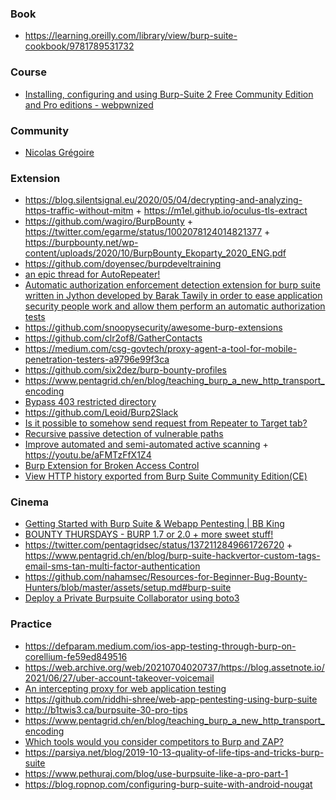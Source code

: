### Book

- https://learning.oreilly.com/library/view/burp-suite-cookbook/9781789531732

### Course

- [Installing, configuring and using Burp-Suite 2 Free Community Edition and Pro editions - webpwnized](https://www.youtube.com/playlist?list=PLZOToVAK85MoBg65au9EeFkK7qwzppcnU)

### Community

- [Nicolas Grégoire](https://hackademy.agarri.fr/freebies)

### Extension

- https://blog.silentsignal.eu/2020/05/04/decrypting-and-analyzing-https-traffic-without-mitm + https://m1el.github.io/oculus-tls-extract
- https://github.com/wagiro/BurpBounty + https://twitter.com/egarme/status/1002078124014821377 + https://burpbounty.net/wp-content/uploads/2020/10/BurpBounty_Ekoparty_2020_ENG.pdf
- https://github.com/doyensec/burpdeveltraining
- [an epic thread for AutoRepeater!](https://twitter.com/ngkogkos/status/1350498063555719175)
- [Automatic authorization enforcement detection extension for burp suite written in Jython developed by Barak Tawily in order to ease application security people work and allow them perform an automatic authorization tests](https://github.com/Quitten/Autorize)
- https://github.com/snoopysecurity/awesome-burp-extensions
- https://github.com/clr2of8/GatherContacts
- https://medium.com/csg-govtech/proxy-agent-a-tool-for-mobile-penetration-testers-a9796e99f3ca
- https://github.com/six2dez/burp-bounty-profiles
- https://www.pentagrid.ch/en/blog/teaching_burp_a_new_http_transport_encoding
- [Bypass 403 restricted directory](https://github.com/sting8k/BurpSuite_403Bypasser)
- https://github.com/Leoid/Burp2Slack
- [Is it possible to somehow send request from Repeater to Target tab?](https://twitter.com/SecurityMB/status/1529793127858462722)
- [Recursive passive detection of vulnerable paths](https://github.com/F6JO/RouteVulScan)
- [Improve automated and semi-automated active scanning](https://github.com/pentagridsec/PentagridScanController) + https://youtu.be/aFMTzFfX1Z4
- [Burp Extension for Broken Access Control](https://twitter.com/e11i0t_4lders0n/status/1514451652660498433)
- [View HTTP history exported from Burp Suite Community Edition(CE)](https://github.com/adityatelange/bhhb)

### Cinema

- [Getting Started with Burp Suite & Webapp Pentesting | BB King](https://www.youtube.com/watch?v=xKudsnN3gkE&t=1868s)
- [BOUNTY THURSDAYS - BURP 1.7 or 2.0 + more sweet stuff!](https://youtu.be/qnddz5iew1A)
- https://twitter.com/pentagridsec/status/1372112849661726720 + https://www.pentagrid.ch/en/blog/burp-suite-hackvertor-custom-tags-email-sms-tan-multi-factor-authentication
- https://github.com/nahamsec/Resources-for-Beginner-Bug-Bounty-Hunters/blob/master/assets/setup.md#burp-suite
- [Deploy a Private Burpsuite Collaborator using boto3](https://github.com/Leoid/AWSBurpCollaborator)

### Practice

- https://defparam.medium.com/ios-app-testing-through-burp-on-corellium-fe59ed849516
- https://web.archive.org/web/20210704020737/https://blog.assetnote.io/2021/06/27/uber-account-takeover-voicemail
- [An intercepting proxy for web application testing](https://github.com/roglew/pappy-proxy)
- https://github.com/riddhi-shree/web-app-pentesting-using-burp-suite
- http://b1twis3.ca/burpsuite-30-pro-tips
- https://www.pentagrid.ch/en/blog/teaching_burp_a_new_http_transport_encoding
- [Which tools would you consider competitors to Burp and ZAP?](https://twitter.com/floyd_ch/status/1517529448899391493)
- https://parsiya.net/blog/2019-10-13-quality-of-life-tips-and-tricks-burp-suite
- https://www.pethuraj.com/blog/use-burpsuite-like-a-pro-part-1
- https://blog.ropnop.com/configuring-burp-suite-with-android-nougat